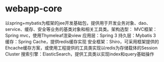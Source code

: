 webapp-core
===========

以spring+mybatis为框架的jee开发基础包，提供用于开发业务对象、dao、service、缓存、安全等业务的基类对象和相关工具类。架构选型：
MVC框架：Spring mvc，使用Thymeleaf渲染view
应用层：Spring 3
持久层：Mybatis 3
缓存：Spring Cache，提供redis缓存实现
安全框架：Shiro，可采用框架提供的Ehcache缓存方案，或使用工程提供的工具类实现以redis为存储载体的Session Cluster
搜索引擎：ElasticSearch，提供工具类以实现index和query基础操作


